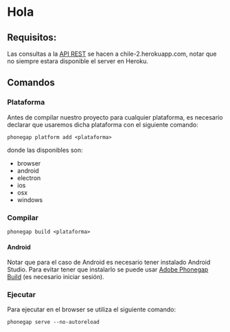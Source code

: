 # Hola

## Requisitos:
Las consultas a la [API REST](https://github.com/godinezseba/Analisis-Ayudantia-SpringBoot) se hacen a chile-2.herokuapp.com, notar que no siempre estara disponible el server en Heroku.

## Comandos

### Plataforma
Antes de compilar nuestro proyecto para cualquier plataforma, es necesario declarar que usaremos dicha plataforma con el siguiente comando:

```phonegap platform add <plataforma>```

donde las disponibles son:
- browser
- android
- electron
- ios
- osx
- windows

### Compilar

```phonegap build <plataforma>```

#### Android
Notar que para el caso de Android es necesario tener instalado Android Studio. Para evitar tener que instalarlo se puede usar [Adobe Phonegap Build](https://build.phonegap.com/) (es necesario iniciar sesión).

### Ejecutar
Para ejecutar en el browser se utiliza el siguiente comando:

```phonegap serve --no-autoreload```